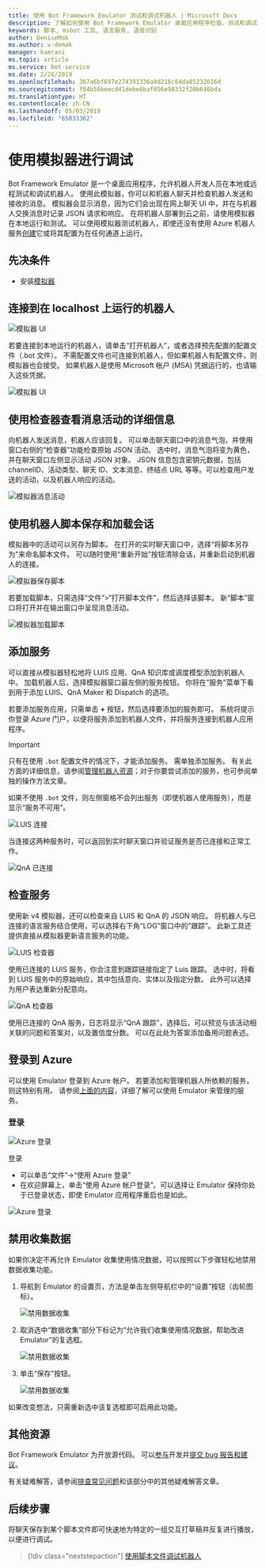 ```yaml
---
title: 使用 Bot Framework Emulator 测试和调试机器人 | Microsoft Docs
description: 了解如何使用 Bot Framework Emulator 桌面应用程序检查、测试和调试机器人。
keywords: 脚本, msbot 工具, 语言服务, 语音识别
author: DeniseMak
ms.author: v-demak
manager: kamrani
ms.topic: article
ms.service: bot-service
ms.date: 2/26/2019
ms.openlocfilehash: 307a6bf697e274391336a0d216c64da85232616d
ms.sourcegitcommit: f84b56beecd41debe6baf056e98332f20b646bda
ms.translationtype: HT
ms.contentlocale: zh-CN
ms.lasthandoff: 05/03/2019
ms.locfileid: "65033362"
---
```

# <a name="debug-with-the-emulator"></a>使用模拟器进行调试

Bot Framework Emulator 是一个桌面应用程序，允许机器人开发人员在本地或远程测试和调试机器人。 使用此模拟器，你可以和机器人聊天并检查机器人发送和接收的消息。 模拟器会显示消息，因为它们会出现在网上聊天 UI 中，并在与机器人交换消息时记录 JSON 请求和响应。 在将机器人部署到云之前，请使用模拟器在本地运行和测试。 可以使用模拟器测试机器人，即使还没有使用 Azure 机器人服务[创建](./bot-service-quickstart.md)它或将其配置为在任何通道上运行。

## <a name="prerequisites"></a>先决条件
- 安装[模拟器](https://aka.ms/Emulator-wiki-getting-started)

## <a name="connect-to-a-bot-running-on-localhost"></a>连接到在 localhost 上运行的机器人

![模拟器 UI](media/emulator-v4/emulator-welcome.png)

若要连接到本地运行的机器人，请单击“打开机器人”，或者选择预先配置的配置文件（.bot 文件）。 不需配置文件也可连接到机器人，但如果机器人有配置文件，则模拟器也会接受。 如果机器人是使用 Microsoft 帐户 (MSA) 凭据运行的，也请输入这些凭据。

![模拟器 UI](media/emulator-v4/emulator-open-bot.png)

## <a name="view-detailed-message-activity-with-the-inspector"></a>使用检查器查看消息活动的详细信息

向机器人发送消息，机器人应该回复。 可以单击聊天窗口中的消息气泡，并使用窗口右侧的“检查器”功能检查原始 JSON 活动。 选中时，消息气泡将变为黄色，并在聊天窗口左侧显示活动 JSON 对象。 JSON 信息包含密钥元数据，包括 channelID、活动类型、聊天 ID、文本消息、终结点 URL 等等。可以检查用户发送的活动，以及机器人响应的活动。 

![模拟器消息活动](media/emulator-v4/emulator-view-message-activity-03.png)

## <a name="save-and-load-conversations-with-bot-transcripts"></a>使用机器人脚本保存和加载会话

模拟器中的活动可以另存为脚本。 在打开的实时聊天窗口中，选择“将脚本另存为”来命名脚本文件。 可以随时使用“重新开始”按钮清除会话，并重新启动到机器人的连接。  

![模拟器保存脚本](media/emulator-v4/emulator-save-transcript.png)

若要加载脚本，只需选择“文件”>“打开脚本文件”，然后选择该脚本。 新“脚本”窗口将打开并在输出窗口中呈现消息活动。 

![模拟器加载脚本](media/emulator-v4/emulator-load-transcript.png)

## <a name="add-services"></a>添加服务 

可以直接从模拟器轻松地将 LUIS 应用、QnA 知识库或调度模型添加到机器人中。 加载机器人后，选择模拟器窗口最左侧的服务按钮。 你将在“服务”菜单下看到用于添加 LUIS、QnA Maker 和 Dispatch 的选项。 

若要添加服务应用，只需单击 **+** 按钮，然后选择要添加的服务即可。 系统将提示你登录 Azure 门户，以便将服务添加到机器人文件，并将服务连接到机器人应用程序。 

> [!IMPORTANT]
> 只有在使用 `.bot` 配置文件的情况下，才能添加服务。 需单独添加服务。 有关此方面的详细信息，请参阅[管理机器人资源](v4sdk/bot-file-basics.md)；对于你要尝试添加的服务，也可参阅单独的操作方法文章。
>
> 如果不使用 `.bot` 文件，则左侧窗格不会列出服务（即使机器人使用服务），而是显示“服务不可用”。

![LUIS 连接](media/emulator-v4/emulator-connect-luis-btn.png)

当连接这两种服务时，可以返回到实时聊天窗口并验证服务是否已连接和正常工作。 

![QnA 已连接](media/emulator-v4/emulator-view-message-activity.png)

## <a name="inspect-services"></a>检查服务

使用新 v4 模拟器，还可以检查来自 LUIS 和 QnA 的 JSON 响应。 将机器人与已连接的语言服务结合使用，可以选择右下角“LOG”窗口中的“跟踪”。 此新工具还提供直接从模拟器更新语言服务的功能。 

![LUIS 检查器](media/emulator-v4/emulator-luis-inspector.png)

使用已连接的 LUIS 服务，你会注意到跟踪链接指定了 Luis 跟踪。 选中时，将看到 LUIS 服务中的原始响应，其中包括意向、实体以及指定分数。 此外可以选择为用户表达重新分配意向。 

![QnA 检查器](media/emulator-v4/emulator-qna-inspector.png)

使用已连接的 QnA 服务，日志将显示“QnA 跟踪”，选择后，可以预览与该活动相关联的问题和答案对，以及置信度分数。 可以在此处为答案添加备用问题表述。

<!--## Configure ngrok

If you are using Windows and you are running the Bot Framework Emulator behind a firewall or other network boundary and want to connect to a bot that is hosted remotely, you must install and configure **ngrok** tunneling software. The Bot Framework Emulator integrates tightly with ngrok tunnelling software (developed by [inconshreveable][inconshreveable]), and can launch it automatically when it is needed.

Open the **Emulator Settings**, enter the path to ngrok, select whether or not to bypass ngrok for local addresses, and click **Save**.

![ngrok path](media/emulator-v4/emulator-ngrok-path.png)
-->

## <a name="login-to-azure"></a>登录到 Azure

可以使用 Emulator 登录到 Azure 帐户。 若要添加和管理机器人所依赖的服务，则这特别有用。 请参阅[上面的内容](#add-services)，详细了解可以使用 Emulator 来管理的服务。

### <a name="to-login"></a>登录

![Azure 登录](media/emulator-v4/emulator-azure-login.png)

登录
- 可以单击“文件”->“使用 Azure 登录”
- 在欢迎屏幕上，单击“使用 Azure 帐户登录”。可以选择让 Emulator 保持你处于已登录状态，即使 Emulator 应用程序重启也是如此。

![Azure 登录](media/emulator-v4/emulator-azure-login-success.png)

## <a name="disabling-data-collection"></a>禁用收集数据

如果你决定不再允许 Emulator 收集使用情况数据，可以按照以下步骤轻松地禁用数据收集功能。

1. 导航到 Emulator 的设置页，方法是单击左侧导航栏中的“设置”按钮（齿轮图标）。

    ![禁用数据收集](media/emulator-v4/emulator-disable-data-1.png)

2. 取消选中“数据收集”部分下标记为“允许我们收集使用情况数据，帮助改进 Emulator”的复选框。

    ![禁用数据收集](media/emulator-v4/emulator-disable-data-2.png)

3. 单击“保存”按钮。

    ![禁用数据收集](media/emulator-v4/emulator-disable-data-3.png)
    
如果改变想法，只需重新选中该复选框即可启用此功能。

## <a name="additional-resources"></a>其他资源

Bot Framework Emulator 为开放源代码。 可以[参与][EmulatorGithubContribute]开发并[提交 bug 报告和建议][EmulatorGithubBugs]。

有关疑难解答，请参阅[排查常见问题](bot-service-troubleshoot-bot-configuration.md)和该部分中的其他疑难解答文章。

## <a name="next-steps"></a>后续步骤

将聊天保存到某个脚本文件即可快速地为特定的一组交互打草稿并反复进行播放，以便进行调试。

> [!div class="nextstepaction"]
> [使用脚本文件调试机器人](~/v4sdk/bot-builder-debug-transcript.md)

<!-- Footnote-style URLs -->

[EmulatorGithubContribute]: https://github.com/Microsoft/BotFramework-Emulator/wiki/How-to-Contribute
[EmulatorGithubBugs]: https://github.com/Microsoft/BotFramework-Emulator/wiki/Submitting-Bugs-%26-Suggestions

[ngrokDownload]: https://ngrok.com/
[inconshreveable]: https://inconshreveable.com/
